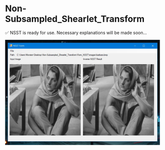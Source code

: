 # Non-Subsampled_Shearlet_Transform

:white_check_mark: NSST is ready for use. Necessary explanations will be made soon...

![alt text](https://github.com/fbasatemur/Non-Subsampled_Shearlet_Transform/blob/develop/screenshots/ss1.jpg)
